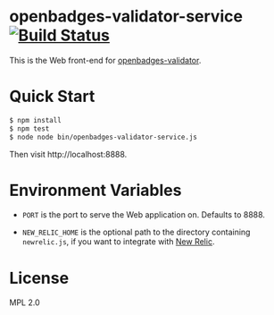 # openbadges-validator-service [![Build Status](https://travis-ci.org/mozilla/openbadges-validator-service.png)](https://travis-ci.org/mozilla/openbadges-validator-service)

This is the Web front-end for [openbadges-validator][].

# Quick Start

```bash
$ npm install
$ npm test
$ node node bin/openbadges-validator-service.js
```

Then visit http://localhost:8888.

# Environment Variables

* `PORT` is the port to serve the Web application on. Defaults to 8888.

* `NEW_RELIC_HOME` is the optional path to the directory containing
  `newrelic.js`, if you want to integrate with
  [New Relic][].

# License

MPL 2.0

  [openbadges-validator]: https://github.com/mozilla/openbadges-validator
  [New Relic]: http://newrelic.com/
